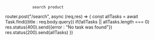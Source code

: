                 search product
router.post("/search", async (req,res) => {
    const allTasks = await Task.find({title : req.body.query})
    if(!allTasks || allTasks.length === 0) res.status(400).send({error : "No task was found"})
    res.status(200).send(allTasks)
})